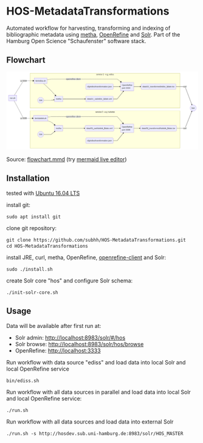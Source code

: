 # HOS-MetadataTransformations

Automated workflow for harvesting, transforming and indexing of bibliographic metadata using [metha](https://github.com/miku/metha), [OpenRefine](http://openrefine.org/) and [Solr](http://lucene.apache.org/solr/). Part of the Hamburg Open Science "Schaufenster" software stack.

## Flowchart

![Mermaid Flowchart](flowchart.png)

Source: [flowchart.mmd](flowchart.mmd) (try [mermaid live editor](https://mermaidjs.github.io/mermaid-live-editor/))

## Installation

tested with [Ubuntu 16.04 LTS](https://www.ubuntu.com/download/desktop)

install git:

```
sudo apt install git
```

clone git repository:

```
git clone https://github.com/subhh/HOS-MetadataTransformations.git
cd HOS-MetadataTransformations
```

install JRE, curl, metha, OpenRefine, [openrefine-client](https://github.com/opencultureconsulting/openrefine-client) and Solr:

```
sudo ./install.sh
```

create Solr core "hos" and configure Solr schema:

```
./init-solr-core.sh
```

## Usage

Data will be available after first run at:

* Solr admin: <http://localhost:8983/solr/#/hos>
* Solr browse: <http://localhost:8983/solr/hos/browse>
* OpenRefine: <http://localhost:3333>

Run workflow with data source "ediss" and load data into local Solr and local OpenRefine service

```
bin/ediss.sh
```

Run workflow with all data sources in parallel and load data into local Solr and local OpenRefine service:

```
./run.sh
```

Run workflow with all data sources and load data into external Solr

```
./run.sh -s http://hosdev.sub.uni-hamburg.de:8983/solr/HOS_MASTER

```
